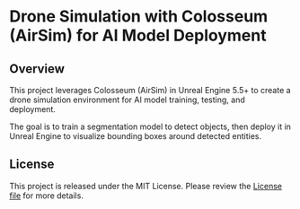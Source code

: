 # Drone Simulation with Colosseum (AirSim) for AI Model Deployment 

## Overview

This project leverages Colosseum (AirSim) in Unreal Engine 5.5+ to create a drone simulation environment for AI model training, testing, and deployment. 

The goal is to train a segmentation model to detect objects, then deploy it in Unreal Engine to visualize bounding boxes around detected entities.

## License

This project is released under the MIT License. Please review the [License file](LICENSE) for more details.


